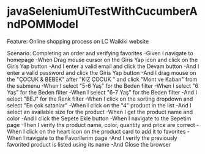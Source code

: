# javaSeleniumUiTestWithCucumberAndPOMModel

  Feature: Online shopping process on LC Waikiki website

  Scenario: Completing an order and verifying favorites
    -Given I navigate to homepage
    -When Drag mouse cursor on the Giris Yap icon and click on the Giris Yap button
    -And I enter a valid email and click the Devam button
    -And I enter a valid password and click the Giris Yap button
    -And I drag mouse on the "ÇOCUK & BEBEK" after "KIZ ÇOCUK " and click "Mont ve Kaban" from the submenu
    -When I select "5-6 Yaş" for the Beden filter
    -When I select "6 Yaş" for the Beden filter
    -When I select "6-7 Yaş" for the Beden filter
    -And I select "BEJ" for the Renk filter
    -When I click on the sorting dropdown and select "En çok satanlar"
    -When I click on the "4" product in the list
    -And I select an available size for the product
    -When I get the product name and color
    -And I click the Sepete Ekle button
    -When I navigate to the Sepetim page
    -Then I verify the product name, color, quantity and price are correct
    -When I click on the heart icon on the product card to add it to favorites
    -When I navigate to the Favorilerim page
    -And I verify the previously favorited product is listed using its name
    -And Close the browser
